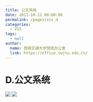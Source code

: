 ```yaml
---
title: 公文系统
date: 2011-10-12 00:00:00
permalink: /pages/vis_d
categories: 
  - VIS
tags: 
  - null
author: 
  name: 西南交通大学党政办公室
  link: https://office.swjtu.edu.cn/
---
```



# D.公文系统

![](/img/vis/58.jpg)
![](/img/vis/59.jpg)

